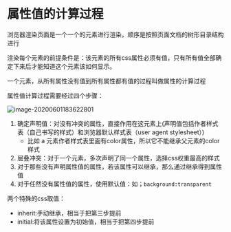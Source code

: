 # 属性值的计算过程

浏览器渲染页面是一个一个的元素进行渲染，顺序是按照页面文档的树形目录结构进行

渲染每个元素的前提条件是：该元素的所有css属性必须有值，只有所有值全部确定下来后才能知道这个元素该如何显示。

一个元素，从所有属性没有值到所有属性都有值的过程叫做属性的计算过程

属性值计算过程需要经过四个步骤：

![image-20200601183622801](../assets/image-20200601183622801.png)

1. 确定声明值：对没有冲突的属性，直接作用在这元素上(声明值包括作者样式表（自己书写的样式）和浏览器默认样式表（user agent stylesheet）)
   - 比如 a 元素作者样式表里面有color属性，所以它不能继承父元素的color样式
2. 层叠冲突：对于一个元素，多次声明了同一个属性，选择css权重最高的样式
3. 对于那些没有声明属性值的属性，若该属性可以继承，那么通过继承得到属性值
4. 对于任然没有属性值的属性，使用默认值：如；```background:transparent```

两个特殊的css取值：

- inherit:手动继承，相当于把第三步提前
- initial:将该属性设置为初始值，相当于把第四步提前